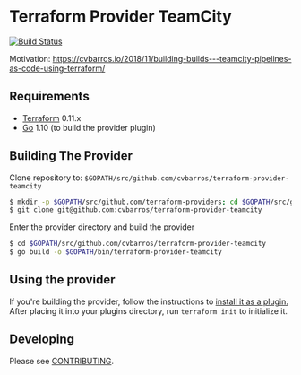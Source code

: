 Terraform Provider TeamCity
==================
[![Build Status](https://travis-ci.org/cvbarros/terraform-provider-teamcity.svg?branch=master)](https://travis-ci.org/cvbarros/terraform-provider-teamcity)

Motivation:
https://cvbarros.io/2018/11/building-builds---teamcity-pipelines-as-code-using-terraform/

Requirements
------------

-	[Terraform](https://www.terraform.io/downloads.html) 0.11.x
-	[Go](https://golang.org/doc/install) 1.10 (to build the provider plugin)

Building The Provider
---------------------

Clone repository to: `$GOPATH/src/github.com/cvbarros/terraform-provider-teamcity`

```sh
$ mkdir -p $GOPATH/src/github.com/terraform-providers; cd $GOPATH/src/github.com/cvbarros
$ git clone git@github.com:cvbarros/terraform-provider-teamcity
```

Enter the provider directory and build the provider

```sh
$ cd $GOPATH/src/github.com/cvbarros/terraform-provider-teamcity
$ go build -o $GOPATH/bin/terraform-provider-teamcity
```

Using the provider
----------------------

If you're building the provider, follow the instructions to [install it as a plugin.](https://www.terraform.io/docs/plugins/basics.html#installing-a-plugin) After placing it into your plugins directory,  run `terraform init` to initialize it.

Developing
---------------------------

Please see [CONTRIBUTING](CONTRIBUTING.MD#developing).
